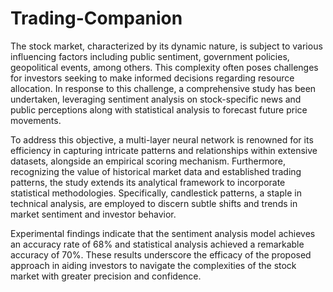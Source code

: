 # Trading-Companion
The stock market, characterized by its dynamic nature, is subject to various influencing factors including public sentiment, government policies, geopolitical events, among others. This complexity often poses challenges for investors seeking to make informed decisions regarding resource allocation. In response to this challenge, a comprehensive study has been undertaken, leveraging sentiment analysis on stock-specific news and public perceptions along with statistical analysis to forecast future price movements.

To address this objective, a multi-layer neural network is renowned for its efficiency in capturing intricate patterns and relationships within extensive datasets, alongside an empirical scoring mechanism. Furthermore, recognizing the value of historical market data and established trading patterns, the study extends its analytical framework to incorporate statistical methodologies. Specifically, candlestick patterns, a staple in technical analysis, are employed to discern subtle shifts and trends in market sentiment and investor behavior.

Experimental findings indicate that the sentiment analysis model achieves an accuracy rate of 68% and statistical analysis achieved a remarkable accuracy of 70%. These results underscore the efficacy of the proposed approach in aiding investors to navigate the complexities of the stock market with greater precision and confidence.
